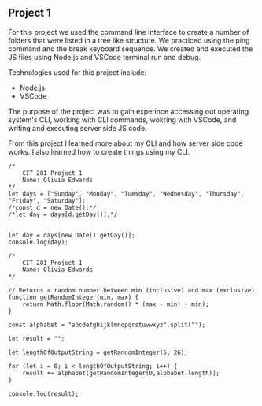 ## Project 1

For this project we used the command line interface to create a number of folders that were listed in a tree like structure. We practiced using the ping command and the break keyboard sequence. We created and executed the JS files using Node.js and VSCode terminal run and debug.

Technologies used for this project include:
- Node.js
- VSCode

The purpose of the project was to gain experince accessing out operating system's CLI, working with CLI commands, wokring with VSCode, and writing and executing server side JS code.

From this project I learned more about my CLI and how server side code works. I also learned how to create things using my CLI.

```
/*
    CIT 281 Project 1
    Name: Olivia Edwards
*/
let days = ["Sunday", "Monday", "Tuesday", "Wednesday", "Thursday", "Friday", "Saturday"];
/*const d = new Date();*/
/*let day = days[d.getDay()];*/


let day = days[new Date().getDay()];
console.log(day);
```
```
/*
    CIT 281 Project 1
    Name: Olivia Edwards
*/

// Returns a random number between min (inclusive) and max (exclusive)
function getRandomInteger(min, max) {
    return Math.floor(Math.random() * (max - min) + min);
}

const alphabet = "abcdefghijklmnopqrstuvwxyz".split("");

let result = "";

let lengthOfOutputString = getRandomInteger(5, 26);

for (let i = 0; i < lengthOfOutputString; i++) {
    result += alphabet[getRandomInteger(0,alphabet.length)];
}

console.log(result);
```
